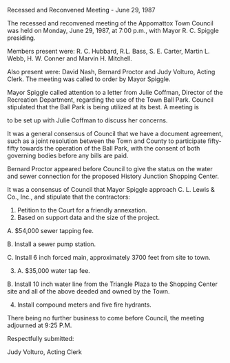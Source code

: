 Recessed and Reconvened Meeting - June 29, 1987

The recessed and reconvened meeting of the Appomattox Town Council was held
on Monday, June 29, 1987, at 7:00 p.m., with Mayor R. C. Spiggle presiding.

Members present were: R. C. Hubbard, R.L. Bass, S. E. Carter, Martin L. Webb,
H. W. Conner and Marvin H. Mitchell.

Also present were: David Nash, Bernard Proctor and Judy Volturo, Acting Clerk.
The meeting was called to order by Mayor Spiggle.

Mayor Spiggle called attention to a letter from Julie Coffman, Director of the
Recreation Department, regarding the use of the Town Ball Park. Council
stipulated that the Ball Park is being utilized at its best. A meeting is

to be set up with Julie Coffman to discuss her concerns.

It was a general consensus of Council that we have a document agreement, such
as a joint resolution between the Town and County to participate fifty-fifty
towards the operation of the Ball Park, with the consent of both governing
bodies before any bills are paid.

Bernard Proctor appeared before Council to give the status on the water and
sewer connection for the proposed History Junction Shopping Center.

It was a consensus of Council that Mayor Spiggle approach C. L. Lewis & Co., Inc.,
and stipulate that the contractors:

1. Petition to the Court for a friendly annexation.
2. Based on support data and the size of the project.

A. $54,000 sewer tapping fee.

B. Install a sewer pump station.

C. Install 6 inch forced main, approximately 3700 feet from site
to town.

3. A. $35,000 water tap fee.

B. Install 10 inch water line from the Triangle Plaza to the
Shopping Center site and all of the above deeded and owned by
the Town.

4. Install compound meters and five fire hydrants.

There being no further business to come before Council, the meeting adjourned
at 9:25 P.M.

Respectfully submitted:

Judy Volturo, Acting Clerk

